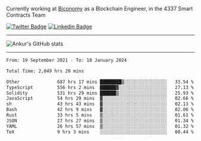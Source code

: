 Currently working at [Biconomy](https://biconomy.io/) as a Blockchain Engineer, in the 4337 Smart Contracts Team

 [![Twitter Badge](https://img.shields.io/badge/-@ankurdubey521-1ca0f1?style=flat-square&labelColor=1ca0f1&logo=twitter&logoColor=white&link=https://twitter.com/ankurdubey521)](https://twitter.com/ankurdubey521) [![Linkedin Badge](https://img.shields.io/badge/-ankurdubey521-blue?style=flat-square&logo=Linkedin&logoColor=white&link=https://www.linkedin.com/in/ankurdubey521/)](https://www.linkedin.com/in/ankurdubey521/)

<hr/>

![Ankur's GitHub stats](https://github-readme-stats.vercel.app/api?username=ankurdubey521&count_private=true&theme=radical)

<hr/>

<!--START_SECTION:waka-->

```txt
From: 19 September 2021 - To: 18 January 2024

Total Time: 2,049 hrs 20 mins

Other              687 hrs 17 mins ████████▒░░░░░░░░░░░░░░░░   33.54 %
TypeScript         556 hrs 2 mins  ██████▓░░░░░░░░░░░░░░░░░░   27.13 %
Solidity           531 hrs 29 mins ██████▒░░░░░░░░░░░░░░░░░░   25.93 %
JavaScript         54 hrs 29 mins  ▓░░░░░░░░░░░░░░░░░░░░░░░░   02.66 %
sh                 43 hrs 43 mins  ▓░░░░░░░░░░░░░░░░░░░░░░░░   02.13 %
Bash               42 hrs 9 mins   ▓░░░░░░░░░░░░░░░░░░░░░░░░   02.06 %
Rust               33 hrs 5 mins   ▒░░░░░░░░░░░░░░░░░░░░░░░░   01.61 %
JSON               27 hrs 27 mins  ▒░░░░░░░░░░░░░░░░░░░░░░░░   01.34 %
YAML               26 hrs 57 mins  ▒░░░░░░░░░░░░░░░░░░░░░░░░   01.32 %
TeX                9 hrs 3 mins    ░░░░░░░░░░░░░░░░░░░░░░░░░   00.44 %
```

<!--END_SECTION:waka-->
